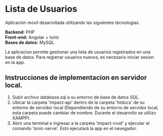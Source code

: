 # Lista de Usuarios

Aplicación movil desarrollada utilizando las siguientes tecnologias.

<b>Backend:</b> PHP<br>
<b>Front-end:</b> Angular + Ionic<br>
<b>Bases de datos:</b> MySQL


La aplicacion permite gestionar una lista de usuarios registrados en una base de datos. 
Para registrar usuarios nuevos, es necesario iniciar sesion en la app.

## Instrucciones de implementacion en servidor local.

<ol>
<li>Subir archivo database.sql a su entorno de base de datos SQL.</li>
<li>Ubicar la carpeta 'impact-api' dentro de la carpeta 'htdocs' de su entorno de servidor local (Dependiendo de su entorno de servidor local, esta carpeta puede cambiar de nombre. Durante el desarrollo se utilizo XAMPP).</li>
<li>Abrir una terminal e ingresar a la carpeta 'impact-crud' y ejecutar el comando 'ionic-serve'. Esto ejecutará la app en el navegador.</li>
</ol>